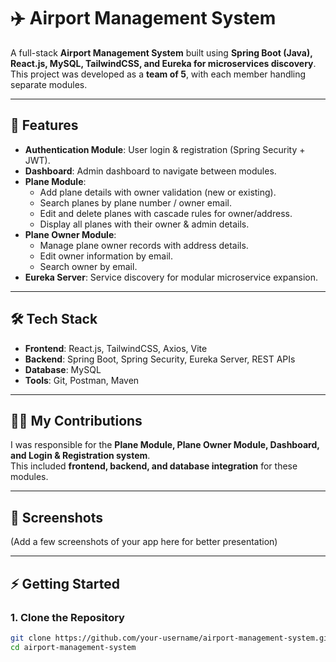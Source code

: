 # ✈️ Airport Management System

A full-stack **Airport Management System** built using **Spring Boot (Java), React.js, MySQL, TailwindCSS, and Eureka for microservices discovery**.  
This project was developed as a **team of 5**, with each member handling separate modules.  

---

## 🚀 Features
- **Authentication Module**: User login & registration (Spring Security + JWT).
- **Dashboard**: Admin dashboard to navigate between modules.
- **Plane Module**:  
  - Add plane details with owner validation (new or existing).  
  - Search planes by plane number / owner email.  
  - Edit and delete planes with cascade rules for owner/address.  
  - Display all planes with their owner & admin details.  
- **Plane Owner Module**:  
  - Manage plane owner records with address details.  
  - Edit owner information by email.  
  - Search owner by email.  
- **Eureka Server**: Service discovery for modular microservice expansion.  

---

## 🛠️ Tech Stack
- **Frontend**: React.js, TailwindCSS, Axios, Vite  
- **Backend**: Spring Boot, Spring Security, Eureka Server, REST APIs  
- **Database**: MySQL  
- **Tools**: Git, Postman, Maven  

---

## 👨‍💻 My Contributions
I was responsible for the **Plane Module, Plane Owner Module, Dashboard, and Login & Registration system**.  
This included **frontend, backend, and database integration** for these modules.

---

## 📸 Screenshots
(Add a few screenshots of your app here for better presentation)

---

## ⚡ Getting Started
### 1. Clone the Repository
```bash
git clone https://github.com/your-username/airport-management-system.git
cd airport-management-system

